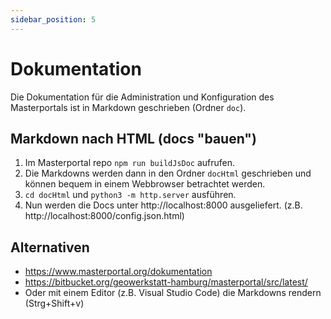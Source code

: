 ```yaml
---
sidebar_position: 5
---
```


# Dokumentation

Die Dokumentation für die Administration und Konfiguration des Masterportals ist in Markdown geschrieben (Ordner `doc`).  

## Markdown nach HTML (docs "bauen")

1. Im Masterportal repo `npm run buildJsDoc` aufrufen.
2. Die Markdowns werden dann in den Ordner `docHtml` geschrieben und können bequem in einem Webbrowser betrachtet werden.
3. `cd docHtml` und `python3 -m http.server` ausführen.
4. Nun werden die Docs unter http://localhost:8000 ausgeliefert. (z.B. http://localhost:8000/config.json.html)

## Alternativen

- https://www.masterportal.org/dokumentation
- https://bitbucket.org/geowerkstatt-hamburg/masterportal/src/latest/
- Oder mit einem Editor (z.B. Visual Studio Code) die Markdowns rendern (Strg+Shift+v)
